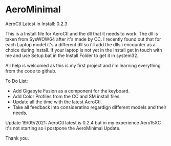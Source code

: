# AeroMinimal

AeroCtl Latest in Install: 0.2.3

This is a Install file for AeroCtl and the dll that it needs to work.
The dll is taken from SysWOW64 after it's made by CC.
I recently found out that for each Laptop model it's a different dll so i'll add the dlls i encounter as a choice during install.
If your laptop is not yet in the Install get in touch with me and use Setup.bat in the Install Folder to get it in system32.

All help is welcomed as this is my first project and i'm learning everything from the code to github.

To Do List:
- Add Gigabyte Fusion as a component for the keyboard.
- Add Color Profiles from the CC and SM install files.
- Update all the time with the latest AeroCtl.
- Take all feedback into consideratino regardign different models and their needs.

Update 19/09/2021:
AeroCtl latest is 0.2.4 but in my experience Aero15XC it's not starting so i postpone the AeroMinimal Update.

Thank you.
